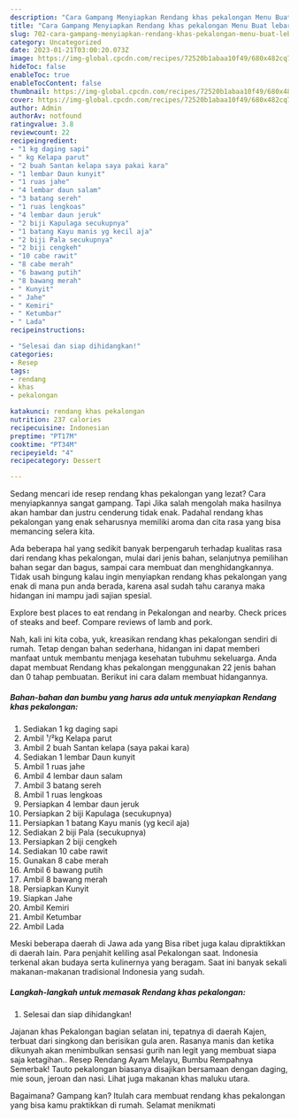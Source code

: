 ```yaml
---
description: "Cara Gampang Menyiapkan Rendang khas pekalongan Menu Buat lebaran"
title: "Cara Gampang Menyiapkan Rendang khas pekalongan Menu Buat lebaran"
slug: 702-cara-gampang-menyiapkan-rendang-khas-pekalongan-menu-buat-lebaran
category: Uncategorized
date: 2023-01-21T03:00:20.073Z
image: https://img-global.cpcdn.com/recipes/72520b1abaa10f49/680x482cq70/rendang-khas-pekalongan-foto-resep-utama.jpg
hideToc: false
enableToc: true
enableTocContent: false
thumbnail: https://img-global.cpcdn.com/recipes/72520b1abaa10f49/680x482cq70/rendang-khas-pekalongan-foto-resep-utama.jpg
cover: https://img-global.cpcdn.com/recipes/72520b1abaa10f49/680x482cq70/rendang-khas-pekalongan-foto-resep-utama.jpg
author: Admin
authorAv: notfound
ratingvalue: 3.8
reviewcount: 22
recipeingredient:
- "1 kg daging sapi"
- " kg Kelapa parut"
- "2 buah Santan kelapa saya pakai kara"
- "1 lembar Daun kunyit"
- "1 ruas jahe"
- "4 lembar daun salam"
- "3 batang sereh"
- "1 ruas lengkoas"
- "4 lembar daun jeruk"
- "2 biji Kapulaga secukupnya"
- "1 batang Kayu manis yg kecil aja"
- "2 biji Pala secukupnya"
- "2 biji cengkeh"
- "10 cabe rawit"
- "8 cabe merah"
- "6 bawang putih"
- "8 bawang merah"
- " Kunyit"
- " Jahe"
- " Kemiri"
- " Ketumbar"
- " Lada"
recipeinstructions:

- "Selesai dan siap dihidangkan!"
categories:
- Resep
tags:
- rendang
- khas
- pekalongan

katakunci: rendang khas pekalongan 
nutrition: 237 calories
recipecuisine: Indonesian
preptime: "PT17M"
cooktime: "PT34M"
recipeyield: "4"
recipecategory: Dessert

---
```



Sedang mencari ide resep rendang khas pekalongan yang lezat? Cara menyiapkannya sangat gampang. Tapi Jika salah mengolah maka hasilnya akan hambar dan justru cenderung tidak enak. Padahal rendang khas pekalongan yang enak seharusnya memiliki aroma dan cita rasa yang bisa memancing selera kita.


Ada beberapa hal yang sedikit banyak berpengaruh terhadap kualitas rasa dari rendang khas pekalongan, mulai dari jenis bahan, selanjutnya pemilihan bahan segar dan bagus, sampai cara membuat dan menghidangkannya. Tidak usah bingung kalau ingin menyiapkan rendang khas pekalongan yang enak di mana pun anda berada, karena asal sudah tahu caranya maka hidangan ini mampu jadi sajian spesial.

Explore best places to eat rendang in Pekalongan and nearby. Check prices of steaks and beef. Compare reviews of lamb and pork.


Nah, kali ini kita coba, yuk, kreasikan rendang khas pekalongan sendiri di rumah. Tetap dengan bahan sederhana, hidangan ini dapat memberi manfaat untuk membantu menjaga kesehatan tubuhmu sekeluarga. Anda dapat membuat Rendang khas pekalongan menggunakan 22 jenis bahan dan 0 tahap pembuatan. Berikut ini cara dalam membuat hidangannya.

<!--inarticleads1-->

##### Bahan-bahan dan bumbu yang harus ada untuk menyiapkan Rendang khas pekalongan:

1. Sediakan 1 kg daging sapi
1. Ambil  ¹/²kg Kelapa parut
1. Ambil 2 buah Santan kelapa (saya pakai kara)
1. Sediakan 1 lembar Daun kunyit
1. Ambil 1 ruas jahe
1. Ambil 4 lembar daun salam
1. Ambil 3 batang sereh
1. Ambil 1 ruas lengkoas
1. Persiapkan 4 lembar daun jeruk
1. Persiapkan 2 biji Kapulaga (secukupnya)
1. Persiapkan 1 batang Kayu manis (yg kecil aja)
1. Sediakan 2 biji Pala (secukupnya)
1. Persiapkan 2 biji cengkeh
1. Sediakan 10 cabe rawit
1. Gunakan 8 cabe merah
1. Ambil 6 bawang putih
1. Ambil 8 bawang merah
1. Persiapkan  Kunyit
1. Siapkan  Jahe
1. Ambil  Kemiri
1. Ambil  Ketumbar
1. Ambil  Lada


Meski beberapa daerah di Jawa ada yang Bisa ribet juga kalau dipraktikkan di daerah lain. Para penjahit keliling asal Pekalongan saat. Indonesia terkenal akan budaya serta kulinernya yang beragam. Saat ini banyak sekali makanan-makanan tradisional Indonesia yang sudah. 

<!--inarticleads2-->

##### Langkah-langkah untuk memasak Rendang khas pekalongan:


1. Selesai dan siap dihidangkan!

Jajanan khas Pekalongan bagian selatan ini, tepatnya di daerah Kajen, terbuat dari singkong dan berisikan gula aren. Rasanya manis dan ketika dikunyah akan menimbulkan sensasi gurih nan legit yang membuat siapa saja ketagihan.. Resep Rendang Ayam Melayu, Bumbu Rempahnya Semerbak! Tauto pekalongan biasanya disajikan bersamaan dengan daging, mie soun, jeroan dan nasi. Lihat juga makanan khas maluku utara. 

Bagaimana? Gampang kan? Itulah cara membuat rendang khas pekalongan yang bisa kamu praktikkan di rumah. Selamat menikmati
